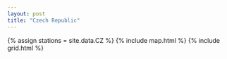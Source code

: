 ```yaml
---
layout: post
title: "Czech Republic"
---
```

{% assign stations = site.data.CZ %}
{% include map.html %}
{% include grid.html %}
